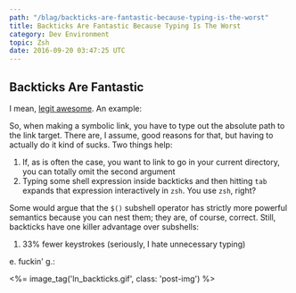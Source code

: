 ```yaml
---
path: "/blag/backticks-are-fantastic-because-typing-is-the-worst"
title: Backticks Are Fantastic Because Typing Is The Worst
category: Dev Environment
topic: Zsh
date: 2016-09-20 03:47:25 UTC
---
```


## Backticks Are Fantastic
I mean, [legit
awesome](http://www.refining-linux.org/archives/44/ZSH-Gem-10-Backtick-expansion/).
An example:

So, when making a symbolic link, you have to type out the absolute path to the
link target. There are, I assume, good reasons for that, but having to actually
do it kind of sucks. Two things help:

1. If, as is often the case, you want to link to go in your current directory, you can totally omit the second argument
1. Typing some shell expression inside backticks and then hitting `tab` expands that expression interactively in `zsh`. You use `zsh`, right?

Some would argue that the `$()` subshell operator has strictly more powerful semantics because you
can nest them; they are, of course, correct. Still, backticks have one killer advantage over
subshells:

1. 33% fewer keystrokes (seriously, I hate unnecessary typing)

e. fuckin' g.:

<%= image_tag('ln_backticks.gif', class: 'post-img') %>
